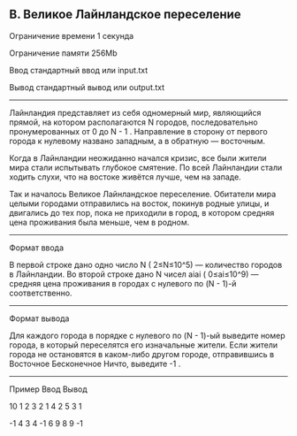 ## B. Великое Лайнландское переселение

Ограничение времени	1 секунда

Ограничение памяти	256Mb

Ввод	стандартный ввод или input.txt

Вывод	стандартный вывод или output.txt

---

Лайнландия представляет из себя одномерный мир, являющийся прямой, на котором располагаются N городов, последовательно пронумерованных от 0 до N - 1 . Направление в сторону от первого города к нулевому названо западным, а в обратную — восточным.

Когда в Лайнландии неожиданно начался кризис, все были жители мира стали испытывать глубокое смятение. По всей Лайнландии стали ходить слухи, что на востоке живётся лучше, чем на западе.

Так и началось Великое Лайнландское переселение. Обитатели мира целыми городами отправились на восток, покинув родные улицы, и двигались до тех пор, пока не приходили в город, в котором средняя цена проживания была меньше, чем в родном.

---

Формат ввода

В первой строке дано одно число N ( 2≤N≤10^5) — количество городов в Лайнландии. Во второй строке дано N чисел aiai​ ( 0≤ai≤10^9) — средняя цена проживания в городах с нулевого по (N - 1)-й соответственно.

---

Формат вывода

Для каждого города в порядке с нулевого по (N - 1)-ый выведите номер города, в который переселятся его изначальные жители. Если жители города не остановятся в каком-либо другом городе, отправившись в Восточное Бесконечное Ничто, выведите -1 .

---

Пример
Ввод
Вывод

10
1 2 3 2 1 4 2 5 3 1

	

-1 4 3 4 -1 6 9 8 9 -1
